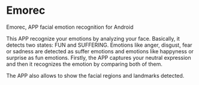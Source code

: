 # Emorec
Emorec, APP facial emotion recognition for Android

This APP recognize your emotions by analyzing your face. Basically, it detects two states: FUN and SUFFERING. Emotions like anger, disgust, fear or sadness are detected as suffer emotions and emotions like happyness or surprise as fun emotions. 
Firstly, the APP captures your neutral expression and then it recognizes the emotion by comparing both of them.  

The APP also allows to show the facial regions and landmarks detected. 
